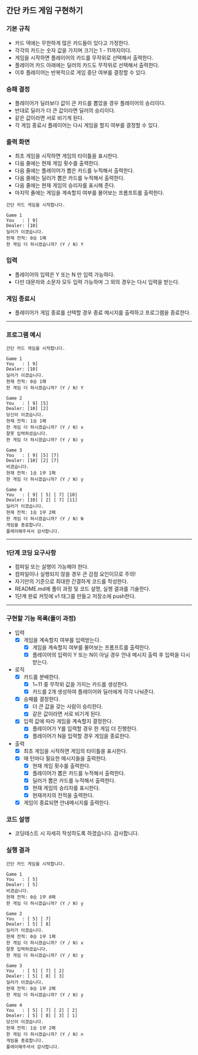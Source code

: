 ## 간단 카드 게임 구현하기 


### 기본 규칙

- 카드 덱에는 무한하게 많은 카드들이 있다고 가정한다.
- 각각의 카드는 숫자 값을 가지며 크기는 1 - 11까지이다.
- 게임을 시작하면 플레이어의 카드를 무작위로 선택해서 출력한다.
- 플레이어 카드 아래에는 딜러의 카드도 무작위로 선택해서 출력한다.
- 이후 플레이어는 반복적으로 게임 중단 여부를 결정할 수 있다.

### 승패 결정

- 플레이어가 딜러보다 값이 큰 카드를 뽑았을 경우 플레이어의 승리이다.
- 반대로 딜러가 더 큰 값이라면 딜러의 승리이다.
- 같은 값이라면 서로 비기게 된다.
- 각 게임 종료시 플레이어는 다시 게임을 할지 여부를 결정할 수 있다.

### 출력 화면

- 최초 게임을 시작하면 게임의 타이틀을 표시한다.
- 다음 줄에는 현재 게임 횟수를 출력한다.
- 다음 줄에는 플레이어가 뽑은 카드를 누적해서 출력한다.
- 다음 줄에는 딜러가 뽑은 카드를 누적해서 출력한다.
- 다음 줄에는 현재 게임의 승리자를 표시해 준다.
- 마지막 줄에는 게임을 계속할지 여부를 물어보는 프롬프트를 출력한다.

```
간단 카드 게임을 시작합니다.

Game 1
You   : [ 9]
Dealer: [10]
딜러가 이겼습니다.
현재 전적: 0승 1패
한 게임 더 하시겠습니까? (Y / N) Y
```

### 입력

- 플레이어의 입력은 Y 또는 N 만 입력 가능하다.
- 다만 대문자와 소문자 모두 입력 가능하며 그 외의 경우는 다시 입력을 받는다.

### 게임 종료시

- 플레이어가 게임 종료를 선택할 경우 종료 메시지를 출력하고 프로그램을 종료한다.

***

### 프로그램 예시

```
간단 카드 게임을 시작합니다.

Game 1
You   : [ 9]
Dealer: [10]
딜러가 이겼습니다.
현재 전적: 0승 1패
한 게임 더 하시겠습니까? (Y / N) Y

Game 2
You   : [ 9] [5]
Dealer: [10] [2]
당신이 이겼습니다.
현재 전적: 1승 1패
한 게임 더 하시겠습니까? (Y / N) x
잘못 입력하셨습니다.
한 게임 더 하시겠습니까? (Y / N) y

Game 3
You   : [ 9] [5] [7]
Dealer: [10] [2] [7]
비겼습니다.
현재 전적: 1승 1무 1패
한 게임 더 하시겠습니까? (Y / N) y

Game 4
You   : [ 9] [ 5] [ 7] [10]
Dealer: [10] [ 2] [ 7] [11]
딜러가 이겼습니다.
현재 전적: 1승 1무 2패
한 게임 더 하시겠습니까? (Y / N) N
게임을 종료합니다.
플레이해주셔서 감사합니다.
```

***

### 1단계 코딩 요구사항

- 컴파일 또는 실행이 가능해야 한다.
- 컴파일이나 실행되지 않을 경우 큰 감점 요인이므로 주의!
- 자기만의 기준으로 최대한 간결하게 코드를 작성한다.
- README.md에 풀이 과정 및 코드 설명, 실행 결과를 기술한다.
- 1단계 완료 커밋에 v1 태그를 만들고 저장소에 push한다.

***

### 구현할 기능 목록(풀이 과정)
- 입력
  - [x] 게임을 계속할지 여부를 입력받는다.
    - [x] 게임을 계속할지 여부를 물어보는 프롬프트를 출력한다.
    - [x] 플레이어의 입력이 Y 또는 N이 아닐 경우 안내 메시지 출력 후 입력을 다시 받는다.

- 로직
  - [x] 카드를 분배한다.
    - [x] 1~11 중 무작위 값을 가지는 카드를 생성한다.
    - [x] 카드를 2개 생성하여 플레이어와 딜러에게 각각 나눠준다.
  - [x] 승패를 결정한다.
    - [x] 더 큰 값을 갖는 사람이 승리한다.
    - [x] 같은 값이라면 서로 비기게 된다.
  - [x] 입력 값에 따라 게임을 계속할지 결정한다.
    - [x] 플레이어가 Y를 입력할 경우 한 게임 더 진행한다.
    - [x] 플레이어가 N을 입력할 경우 게임을 종료한다.
- 출력
  - [x] 최초 게임을 시작하면 게임의 타이틀을 표시한다.
  - [x] 매 턴마다 필요한 메시지들을 출력한다.
    - [x] 현재 게임 횟수를 출력한다.
    - [x] 플레이어가 뽑은 카드를 누적해서 출력한다.
    - [x] 딜러가 뽑은 카드를 누적해서 출력한다.
    - [x] 현재 게임의 승리자를 표시한다.
    - [x] 현재까지의 전적을 출력한다.
  - [x] 게임이 종료되면 안내메시지를 출력한다.

### 코드 설명
- 코딩테스트 시 자세히 작성하도록 하겠습니다. 감사합니다.
### 실행 결과
```
간단 카드 게임을 시작합니다.

Game 1
You   : [ 5] 
Dealer: [ 5] 
비겼습니다.
현재 전적: 0승 1무 0패
한 게임 더 하시겠습니까? (Y / N) y

Game 2
You   : [ 5] [ 7] 
Dealer: [ 5] [ 8] 
딜러가 이겼습니다.
현재 전적: 0승 1무 1패
한 게임 더 하시겠습니까? (Y / N) x
잘못 입력하셨습니다.
한 게임 더 하시겠습니까? (Y / N) y

Game 3
You   : [ 5] [ 7] [ 2] 
Dealer: [ 5] [ 8] [ 3] 
딜러가 이겼습니다.
현재 전적: 0승 1무 2패
한 게임 더 하시겠습니까? (Y / N) y

Game 4
You   : [ 5] [ 7] [ 2] [ 2] 
Dealer: [ 5] [ 8] [ 3] [ 1] 
당신이 이겼습니다.
현재 전적: 1승 1무 2패
한 게임 더 하시겠습니까? (Y / N) n
게임을 종료합니다.
플레이해주셔서 감사합니다.
```
